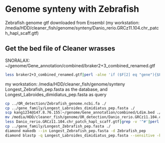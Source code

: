 # Genome synteny with Zebrafish
Zebrafish genome gtf downloaded from Ensembl (my workstation: /media/HDD/cleaner_fish/genome/synteny/Danio_rerio.GRCz11.104.chr_patch_hapl_scaff.gtf)         
## Get the bed file of Cleaner wrasses
SNORALAX: ~/genome/Gene_annotation/combined/braker2+3_combined_renamed.gtf      
```bash
less braker2+3_combined_renamed.gtf|perl -alne 'if ($F[2] eq "gene"){$F[0]=~s/Scx22uW_/LD/;($F[4]>$F[3])?(print "$F[0]\t$F[3]\t$F[4]\t$F[-1]"):(print "$F[0]\t$F[4]\t$F[3]\t$F[-1]")} ' >Ldim.bed
```
my workstation: /media/HDD/cleaner_fish/genome/synteny       
Longest_Zebrafish_pep.fasta as the database, and Longest_Labroides_dimidiatus_pep.fasta as query            
```bash
cp ../OR_detection/Zebrafish_genome.ncbi.fa ./
cp ../gene_family/Longest_Labroides_dimidiatus_pep.fasta ./
scp kang1234@147.8.76.155:~/genome/Gene_annotation/combined/Ldim.bed ./
mv /media/HDD/cleaner_fish/genome/OR_detection/Danio_rerio.GRCz11.104.chr_patch_hapl_scaff.gtf ./
less Danio_rerio.GRCz11.104.chr_patch_hapl_scaff.gtf|grep -v '^#'|perl -alne 'if ($F[2] eq "gene"){my $chr="DR$F[0]";(my $gene)=$_=~/gene_id\s+\"(.*?)\"/;$F[0]=~s/Scx22uW_/LD/;($F[4]>$F[3])?(print "$chr\t$F[3]\t$F[4]\t$gene"):(print "$chr\t$F[4]\t$F[3]\t$gene")}' >Zebrafish.bed
cp ../gene_family/Longest_Zebrafish_pep.fasta ./
diamond makedb --in Longest_Zebrafish_pep.fasta -d Zebrafish_pep
diamond blastp -q Longest_Labroides_dimidiatus_pep.fasta --sensitive -k 5 -d Zebrafish_pep -e 1e-10 --out Ldim_Zebra.blast
```
